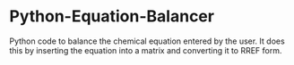 # Python-Equation-Balancer

Python code to balance the chemical equation entered by the user.
It does this by inserting the equation into a matrix and converting it to RREF form.
